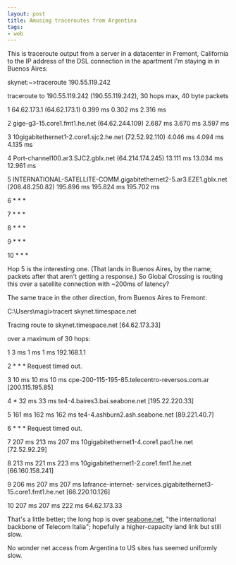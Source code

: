 ```yaml
---
layout: post
title: Amusing traceroutes from Argentina
tags:
- web
---
```

This is traceroute output from a server in a datacenter in Fremont, California
to the IP address of the DSL connection in the apartment I'm staying in in
Buenos Aires:

skynet:~>traceroute 190.55.119.242

traceroute to 190.55.119.242 (190.55.119.242), 30 hops max, 40 byte packets

1 64.62.173.1 (64.62.173.1) 0.399 ms 0.302 ms 2.316 ms

2 gige-g3-15.core1.fmt1.he.net (64.62.244.109) 2.687 ms 3.670 ms 3.597 ms

3 10gigabitethernet1-2.core1.sjc2.he.net (72.52.92.110) 4.046 ms 4.094 ms
4.135 ms

4 Port-channel100.ar3.SJC2.gblx.net (64.214.174.245) 13.111 ms 13.034 ms
12.961 ms

5 INTERNATIONAL-SATELLITE-COMM.gigabitethernet2-5.ar3.EZE1.gblx.net
(208.48.250.82) 195.896 ms 195.824 ms 195.702 ms

6 * * *

7 * * *

8 * * *

9 * * *

10 * * *

Hop 5 is the interesting one. (That lands in Buenos Aires, by the name;
packets after that aren't getting a response.) So Global Crossing is routing
this over a satellite connection with ~200ms of latency?

The same trace in the other direction, from Buenos Aires to Fremont:

C:\Users\magi>tracert skynet.timespace.net

Tracing route to skynet.timespace.net [64.62.173.33]

over a maximum of 30 hops:

1 3 ms 1 ms 1 ms 192.168.1.1

2 * * * Request timed out.

3 10 ms 10 ms 10 ms cpe-200-115-195-85.telecentro-reversos.com.ar
[200.115.195.85]

4 * 32 ms 33 ms te4-4.baires3.bai.seabone.net [195.22.220.33]

5 161 ms 162 ms 162 ms te4-4.ashburn2.ash.seabone.net [89.221.40.7]

6 * * * Request timed out.

7 207 ms 213 ms 207 ms 10gigabitethernet1-4.core1.pao1.he.net [72.52.92.29]

8 213 ms 221 ms 223 ms 10gigabitethernet1-2.core1.fmt1.he.net [66.160.158.241]

9 206 ms 207 ms 207 ms lafrance-internet-
services.gigabitethernet3-15.core1.fmt1.he.net [66.220.10.126]

10 207 ms 207 ms 222 ms 64.62.173.33

That's a little better; the long hop is over
[seabone.net](http://www.seabone.net/), "the international backbone of Telecom
Italia"; hopefully a higher-capacity land link but still slow.

No wonder net access from Argentina to US sites has seemed uniformly slow.

